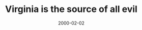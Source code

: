 ---
layout: base.njk
title : 'Virginia is the source of all evil' 
view_title : 'Virginia is the source of all evil' 
year : '2000' 
date : '2000-02-02' 
img_file : '/drawing/virginia.png' 
html_file : 'virgina' 
next_html : 'myleft.html' 
year_order : '108' 
permalink : "title/{{html_file}}.html"
---
